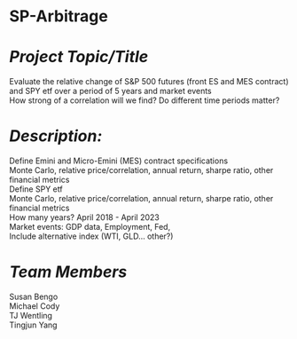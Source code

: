 # SP-Arbitrage

# ***Project Topic/Title***

Evaluate the relative change of S&P 500 futures (front ES and MES contract) and SPY etf over a period of 5 years and market events <br>
How strong of a correlation will we find? Do different time periods matter? <br>

# ***Description:***

Define Emini and Micro-Emini (MES) contract specifications <br>
Monte Carlo, relative price/correlation, annual return, sharpe ratio, other financial metrics <br>
Define SPY etf <br>
Monte Carlo, relative price/correlation, annual return, sharpe ratio, other financial metrics <br>
How many years? April 2018 - April 2023 <br>
Market events: GDP data, Employment, Fed,  <br>
Include alternative index (WTI, GLD… other?) <br>





# ***Team Members***
Susan Bengo  <br>
Michael Cody <br>
TJ Wentling <br>
Tingjun Yang <br>

